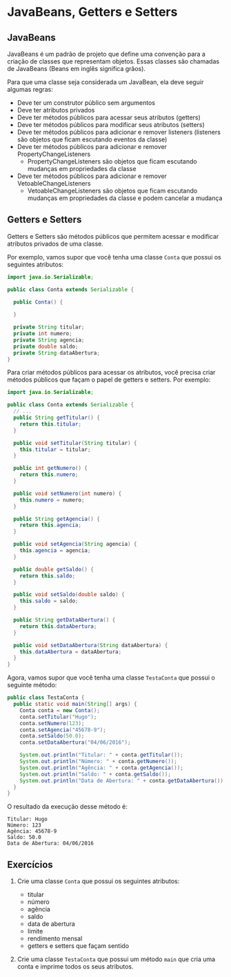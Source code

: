 # JavaBeans, Getters e Setters

## JavaBeans

JavaBeans é um padrão de projeto que define uma convenção para a criação de classes que representam objetos. Essas
classes são chamadas de JavaBeans (Beans em inglês significa grãos).

Para que uma classe seja considerada um JavaBean, ela deve seguir algumas regras:

- Deve ter um construtor público sem argumentos
- Deve ter atributos privados
- Deve ter métodos públicos para acessar seus atributos (getters)
- Deve ter métodos públicos para modificar seus atributos (setters)
- Deve ter métodos públicos para adicionar e remover listeners (listeners são objetos que ficam escutando eventos da
  classe)
- Deve ter métodos públicos para adicionar e remover PropertyChangeListeners
    - PropertyChangeListeners são objetos que ficam escutando mudanças em propriedades da classe
- Deve ter métodos públicos para adicionar e remover VetoableChangeListeners
    - VetoableChangeListeners são objetos que ficam escutando mudanças em propriedades da classe e podem cancelar a
      mudança

## Getters e Setters

Getters e Setters são métodos públicos que permitem acessar e modificar atributos privados de uma classe.

Por exemplo, vamos supor que você tenha uma classe `Conta` que possui os seguintes atributos:

```java
import java.io.Serializable;

public class Conta extends Serializable {

  public Conta() {
    
  }

  private String titular;
  private int numero;
  private String agencia;
  private double saldo;
  private String dataAbertura;
}
```

Para criar métodos públicos para acessar os atributos, você precisa criar métodos públicos que façam o papel de getters
e setters. Por exemplo:

```java
import java.io.Serializable;

public class Conta extends Serializable {
  // ...
  public String getTitular() {
    return this.titular;
  }

  public void setTitular(String titular) {
    this.titular = titular;
  }

  public int getNumero() {
    return this.numero;
  }

  public void setNumero(int numero) {
    this.numero = numero;
  }

  public String getAgencia() {
    return this.agencia;
  }

  public void setAgencia(String agencia) {
    this.agencia = agencia;
  }

  public double getSaldo() {
    return this.saldo;
  }

  public void setSaldo(double saldo) {
    this.saldo = saldo;
  }

  public String getDataAbertura() {
    return this.dataAbertura;
  }

  public void setDataAbertura(String dataAbertura) {
    this.dataAbertura = dataAbertura;
  }
}
```

Agora, vamos supor que você tenha uma classe `TestaConta` que possui o seguinte método:

```java
public class TestaConta {
  public static void main(String[] args) {
    Conta conta = new Conta();
    conta.setTitular("Hugo");
    conta.setNumero(123);
    conta.setAgencia("45678-9");
    conta.setSaldo(50.0);
    conta.setDataAbertura("04/06/2016");

    System.out.println("Titular: " + conta.getTitular());
    System.out.println("Número: " + conta.getNumero());
    System.out.println("Agência: " + conta.getAgencia());
    System.out.println("Saldo: " + conta.getSaldo());
    System.out.println("Data de Abertura: " + conta.getDataAbertura());
  }
}
```

O resultado da execução desse método é:

```
Titular: Hugo
Número: 123
Agência: 45678-9
Saldo: 50.0
Data de Abertura: 04/06/2016
```

## Exercícios

1. Crie uma classe `Conta` que possui os seguintes atributos:
    - titular
    - número
    - agência
    - saldo
    - data de abertura
    - limite
    - rendimento mensal
    - getters e setters que façam sentido

2. Crie uma classe `TestaConta` que possui um método `main` que cria uma conta e imprime todos os seus atributos.
